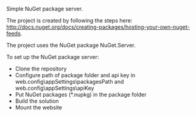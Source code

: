 Simple NuGet package server.

The project is created by following the steps here: http://docs.nuget.org/docs/creating-packages/hosting-your-own-nuget-feeds.

The project uses the NuGet package NuGet.Server.

To set up the NuGet package server:

* Clone the repository
* Configure path of package folder and api key in web.config\appSettings\packagesPath and web.config\appSettings\apiKey
* Put NuGet packages (*.nupkg) in the package folder
* Build the solution
* Mount the website